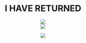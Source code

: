 
<div align="center">
  <h1>I HAVE RETURNED</h1>

  <img src="https://discord-readme-badge.vercel.app/api?id=1187124067283783731"> <br>
  <img src="https://github-readme-stats.vercel.app/api/top-langs/?username=STPv22&theme=radical">

  <p>
    <a href="https://skillicons.dev">
      <img src="https://skillicons.dev/icons?i=js,html,css,java,p5js,vscode,windows" />
    </a>
  </p>
</div>

